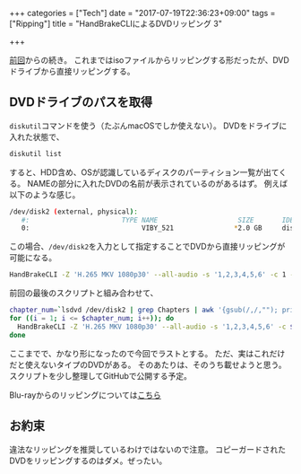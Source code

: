 +++
categories = ["Tech"]
date = "2017-07-19T22:36:23+09:00"
tags = ["Ripping"]
title = "HandBrakeCLIによるDVDリッピング 3"

+++

[前回](../ripping_2/)からの続き。
これまではisoファイルからリッピングする形だったが、DVDドライブから直接リッピングする。

<!--more-->

## DVDドライブのパスを取得
`diskutil`コマンドを使う（たぶんmacOSでしか使えない）。
DVDをドライブに入れた状態で、

```bash
diskutil list
```

すると、HDD含め、OSが認識しているディスクのパーティション一覧が出てくる。
NAMEの部分に入れたDVDの名前が表示されているのがあるはず。
例えば以下のような感じ。

```bash
/dev/disk2 (external, physical):
   #:                       TYPE NAME                    SIZE       IDENTIFIER
   0:                            VIBY_521               *2.0 GB     disk2
```

この場合、`/dev/disk2`を入力として指定することでDVDから直接リッピングが可能になる。

```bash
HandBrakeCLI -Z 'H.265 MKV 1080p30' --all-audio -s '1,2,3,4,5,6' -c 1 -i /dev/disk2 -o hoge_1.mkv
```

前回の最後のスクリプトと組み合わせて、

```bash
chapter_num=`lsdvd /dev/disk2 | grep Chapters | awk '{gsub(/,/,""); print $6}'`
for ((i = 1; i <= $chapter_num; i++)); do
  HandBrakeCLI -Z 'H.265 MKV 1080p30' --all-audio -s '1,2,3,4,5,6' -c $i -i /dev/disk2 -o hoge_$(printf %02d $i).mkv
done
```

ここまでで、かなり形になったので今回でラストとする。
ただ、実はこれだけだと使えないタイプのDVDがある。
そのあたりは、そのうち載せようと思う。スクリプトを少し整理してGitHubで公開する予定。

Blu-rayからのリッピングについては[こちら](../blu_ripping/)


## お約束
違法なリッピングを推奨しているわけではないので注意。
コピーガードされたDVDをリッピングするのはダメ。ぜったい。
